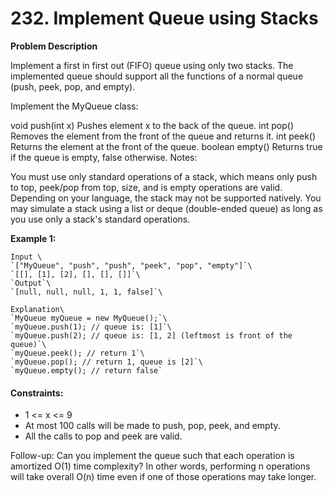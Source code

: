# 232. Implement Queue using Stacks

**Problem Description**

Implement a first in first out (FIFO) queue using only two stacks. The implemented queue should support all the functions of a normal queue (push, peek, pop, and empty).

Implement the MyQueue class:

void push(int x) Pushes element x to the back of the queue.
int pop() Removes the element from the front of the queue and returns it.
int peek() Returns the element at the front of the queue.
boolean empty() Returns true if the queue is empty, false otherwise.
Notes:

You must use only standard operations of a stack, which means only push to top, peek/pop from top, size, and is empty operations are valid.
Depending on your language, the stack may not be supported natively. You may simulate a stack using a list or deque (double-ended queue) as long as you use only a stack's standard operations.
 

**Example 1:**

    Input \
    `["MyQueue", "push", "push", "peek", "pop", "empty"]`\
    `[[], [1], [2], [], [], []]`\
    `Output`\
    `[null, null, null, 1, 1, false]`\
    
    Explanation\
    `MyQueue myQueue = new MyQueue();`\
    `myQueue.push(1); // queue is: [1]`\
    `myQueue.push(2); // queue is: [1, 2] (leftmost is front of the queue)`\
    `myQueue.peek(); // return 1`\
    `myQueue.pop(); // return 1, queue is [2]`\
    `myQueue.empty(); // return false`
 

#### Constraints:

- 1 <= x <= 9
- At most 100 calls will be made to push, pop, peek, and empty.
- All the calls to pop and peek are valid.
 

Follow-up: Can you implement the queue such that each operation is amortized O(1) time complexity? In other words, performing n operations will take overall O(n) time even if one of those operations may take longer.